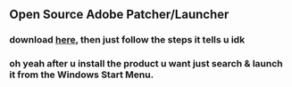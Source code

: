 ## Open Source Adobe Patcher/Launcher
### download [here](https://github.com/BlueDragon7327/Paiamr/releases/latest/download/Paiamr.Launcher.exe), then just follow the steps it tells u idk

### oh yeah after u install the product u want just search & launch it from the Windows Start Menu.
